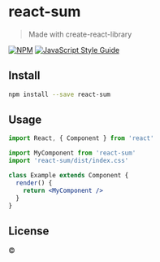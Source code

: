 # react-sum

> Made with create-react-library

[![NPM](https://img.shields.io/npm/v/react-sum.svg)](https://www.npmjs.com/package/react-sum) [![JavaScript Style Guide](https://img.shields.io/badge/code_style-standard-brightgreen.svg)](https://standardjs.com)

## Install

```bash
npm install --save react-sum
```

## Usage

```jsx
import React, { Component } from 'react'

import MyComponent from 'react-sum'
import 'react-sum/dist/index.css'

class Example extends Component {
  render() {
    return <MyComponent />
  }
}
```

## License

 © [](https://github.com/)
